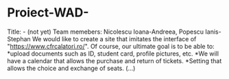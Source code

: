 # Proiect-WAD-
Title: - (not yet)
Team memebers: Nicolescu Ioana-Andreea, Popescu Ianis-Stephan
We would like to create a site that imitates the interface of "https://www.cfrcalatori.ro/". 
Of course, our ultimate goal is to be able to:
*upload documents such as ID, student card, profile pictures, etc. 
*We will have a calendar that allows the purchase and return of tickets.
*Setting that allows the choice and exchange of seats.
(...)
